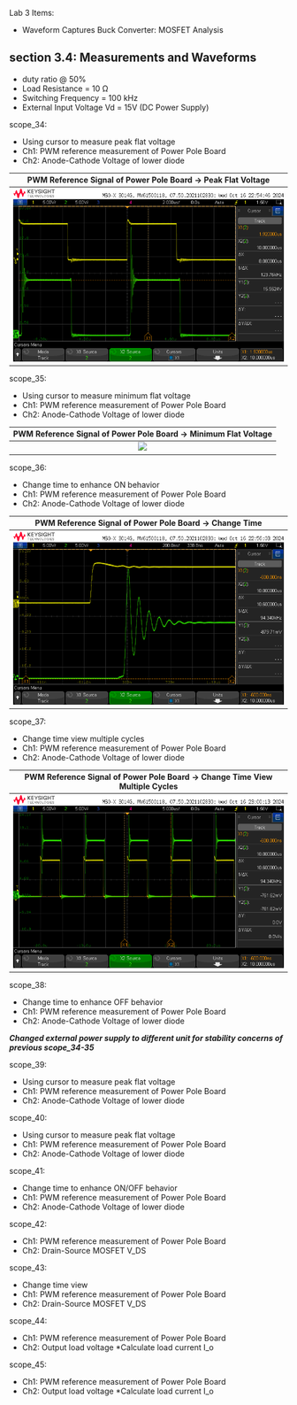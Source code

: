 Lab 3 Items:
- Waveform Captures
Buck Converter: MOSFET Analysis


section 3.4: Measurements and Waveforms
----------------------------------------------------------
- duty ratio @ 50%
- Load Resistance = 10 Ω
- Switching Frequency = 100 kHz
- External Input Voltage Vd = 15V (DC Power Supply)


scope_34:
- Using cursor to measure peak flat voltage
- Ch1: PWM reference measurement of Power Pole Board
- Ch2: Anode-Cathode Voltage of lower diode
  
 PWM Reference Signal of Power Pole Board -> Peak Flat Voltage |
:-------------------------:|
![](3Data/scope_34.bmp) |

scope_35:
- Using cursor to measure minimum flat voltage
- Ch1: PWM reference measurement of Power Pole Board
- Ch2: Anode-Cathode Voltage of lower diode

 PWM Reference Signal of Power Pole Board -> Minimum Flat Voltage |
:-------------------------:|
![](3Data/scope_35.bmp) |

scope_36:
- Change time to enhance ON behavior
- Ch1: PWM reference measurement of Power Pole Board
- Ch2: Anode-Cathode Voltage of lower diode

 PWM Reference Signal of Power Pole Board -> Change Time |
:-------------------------:|
![](3Data/scope_36.bmp) |


scope_37:
- Change time view multiple cycles
- Ch1: PWM reference measurement of Power Pole Board
- Ch2: Anode-Cathode Voltage of lower diode

 PWM Reference Signal of Power Pole Board -> Change Time View Multiple Cycles |
:-------------------------:|
![](3Data/scope_37.bmp) |

scope_38:
- Change time to enhance OFF behavior
- Ch1: PWM reference measurement of Power Pole Board
- Ch2: Anode-Cathode Voltage of lower diode


***Changed external power supply to different unit for stability concerns of previous scope_34-35***

scope_39:
- Using cursor to measure peak flat voltage
- Ch1: PWM reference measurement of Power Pole Board
- Ch2: Anode-Cathode Voltage of lower diode

scope_40:
- Using cursor to measure peak flat voltage
- Ch1: PWM reference measurement of Power Pole Board
- Ch2: Anode-Cathode Voltage of lower diode

scope_41:
- Change time to enhance ON/OFF behavior
- Ch1: PWM reference measurement of Power Pole Board
- Ch2: Anode-Cathode Voltage of lower diode

scope_42:
- Ch1: PWM reference measurement of Power Pole Board
- Ch2: Drain-Source MOSFET V_DS

scope_43:
- Change time view
- Ch1: PWM reference measurement of Power Pole Board
- Ch2: Drain-Source MOSFET V_DS

scope_44:
- Ch1: PWM reference measurement of Power Pole Board
- Ch2: Output load voltage
*Calculate load current I_o

scope_45:
- Ch1: PWM reference measurement of Power Pole Board
- Ch2: Output load voltage
*Calculate load current I_o






